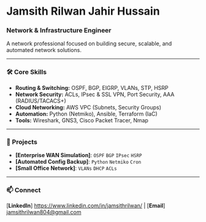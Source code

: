 # Jamsith Rilwan Jahir Hussain
### Network & Infrastructure Engineer

A network professional focused on building secure, scalable, and automated network solutions.

---

### 🛠️ Core Skills

* **Routing & Switching:** OSPF, BGP, EIGRP, VLANs, STP, HSRP
* **Network Security:** ACLs, IPsec & SSL VPN, Port Security, AAA (RADIUS/TACACS+)
* **Cloud Networking:** AWS VPC (Subnets, Security Groups)
* **Automation:** Python (Netmiko), Ansible, Terraform (IaC)
* **Tools:** Wireshark, GNS3, Cisco Packet Tracer, Nmap

---

### 📂 Projects

* **[Enterprise WAN Simulation]**: `OSPF` `BGP` `IPsec` `HSRP`
* **[Automated Config Backup]**: `Python` `Netmiko` `Cron`
* **[Small Office Network]**: `VLANs` `DHCP` `ACLs`

---

### 📫 Connect

[**LinkedIn**] https://www.linkedin.com/in/jamsithrilwan/  |  [**Email**] jamsithrilwan804@gmail.com
